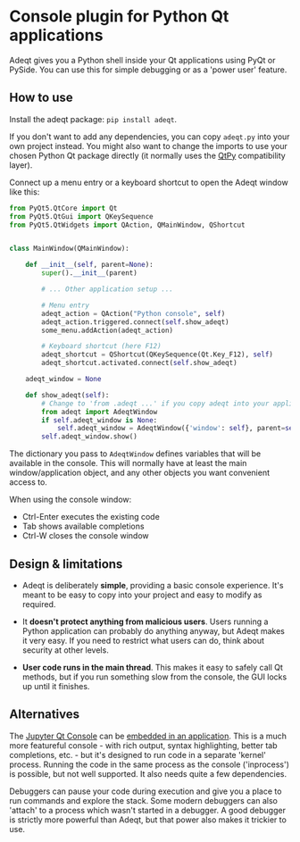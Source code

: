 # Console plugin for Python Qt applications

Adeqt gives you a Python shell inside your Qt applications using PyQt or PySide.
You can use this for simple debugging or as a 'power user' feature.

## How to use

Install the adeqt package: `pip install adeqt`.

If you don't want to add any dependencies, you can copy `adeqt.py` into your own
project instead. You might also want to change the imports to use your chosen
Python Qt package directly (it normally uses the
[QtPy](https://pypi.org/project/QtPy/) compatibility layer).

Connect up a menu entry or a keyboard shortcut to open the Adeqt window like
this:

```python
from PyQt5.QtCore import Qt
from PyQt5.QtGui import QKeySequence
from PyQt5.QtWidgets import QAction, QMainWindow, QShortcut


class MainWindow(QMainWindow):

    def __init__(self, parent=None):
        super().__init__(parent)

        # ... Other application setup ...

        # Menu entry
        adeqt_action = QAction("Python console", self)
        adeqt_action.triggered.connect(self.show_adeqt)
        some_menu.addAction(adeqt_action)

        # Keyboard shortcut (here F12)
        adeqt_shortcut = QShortcut(QKeySequence(Qt.Key_F12), self)
        adeqt_shortcut.activated.connect(self.show_adeqt)

    adeqt_window = None

    def show_adeqt(self):
        # Change to 'from .adeqt ...' if you copy adeqt into your application
        from adeqt import AdeqtWindow
        if self.adeqt_window is None:
            self.adeqt_window = AdeqtWindow({'window': self}, parent=self)
        self.adeqt_window.show()
```

The dictionary you pass to `AdeqtWindow` defines variables that will be
available in the console. This will normally have at least the main
window/application object, and any other objects you want convenient access to.

When using the console window:

- Ctrl-Enter executes the existing code
- Tab shows available completions
- Ctrl-W closes the console window

## Design & limitations

- Adeqt is deliberately **simple**, providing a basic console experience. It's
meant to be easy to copy into your project and easy to modify as required.

- It **doesn't protect anything from malicious users**. Users running a Python
application can probably do anything anyway, but Adeqt makes it very easy.
If you need to restrict what users can do, think about security at other levels.

- **User code runs in the main thread**. This makes it easy to safely call Qt
methods, but if you run something slow from the console, the GUI locks up until
it finishes.

## Alternatives

The [Jupyter Qt Console](https://github.com/jupyter/qtconsole) can be [embedded
in an application](https://qtconsole.readthedocs.io/en/stable/#embedding-the-qtconsole-in-a-qt-application).
This is a much more featureful console - with rich output, syntax highlighting,
better tab completions, etc. - but it's designed to run code in a separate
'kernel' process. Running the code in the same process as the console
('inprocess') is possible, but not well supported. It also needs quite a few
dependencies.

Debuggers can pause your code during execution and give you a place to run
commands and explore the stack. Some modern debuggers can also 'attach' to a
process which wasn't started in a debugger. A good debugger is strictly more
powerful than Adeqt, but that power also makes it trickier to use.
